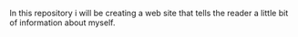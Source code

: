 In this repository i will be creating a web site that tells the reader a little bit of information about myself. 
